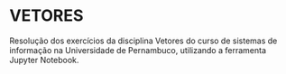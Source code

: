 # VETORES
Resolução dos exercícios da disciplina Vetores do curso de sistemas de informação na Universidade de Pernambuco, utilizando a ferramenta Jupyter Notebook.

